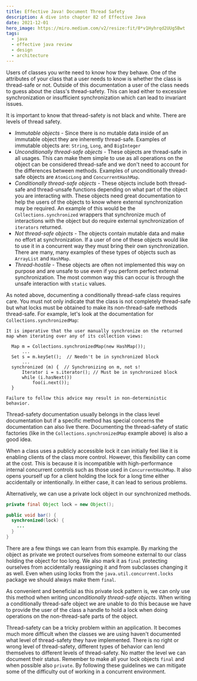 ```yaml
---
title: Effective Java! Document Thread Safety
description: A dive into chapter 82 of Effective Java
date: 2021-12-01
hero_image: https://miro.medium.com/v2/resize:fit/0*v1Hyhrqd2UUg5Bwt
tags:
  - java
  - effective java review
  - design
  - architecture
---
```


Users of classes you write need to know how they behave. One of the attributes of your class that a user needs to know is whether the class is thread-safe or not. Outside of this documentation a user of the class needs to guess about the class's thread-safety. This can lead either to excessive synchronization or insufficient synchronization which can lead to invariant issues. 

It is important to know that thread-safety is not black and white. There are levels of thread safety. 

* *Immutable objects* - Since there is no mutable data inside of an immutable object they are inherently thread-safe. Examples of immutable objects are: `String`, `Long`, and `BigInteger`
* *Unconditionally thread-safe objects* - These objects are thread-safe in all usages. This can make them simple to use as all operations on the object can be considered thread-safe and we don't need to account for the differences between methods. Examples of unconditionally thread-safe objects are `AtomicLong` and `ConcurrentHashMap`.
* *Conditionally thread-safe objects* - These objects include both thread-safe and thread-unsafe functions depending on what part of the object you are interacting with. These objects need great documentation to help the users of the objects to know where external synchronization may be required. An example of this would be the `Collections.synchronized` wrappers that synchronize much of interactions with the object but do require external synchronization of `iterators` returned.
* *Not thread-safe objects* - The objects contain mutable data and make no effort at synchronization. If a user of one of these objects would like to use it in a concurrent way they must bring their own synchronization. There are many, many examples of these types of objects such as `ArrayList` and `HashMap`.
* *Thread-hostile* - These objects are often not implemented this way on purpose and are unsafe to use even if you perform perfect external synchronization. The most common way this can occur is through the unsafe interaction with `static` values. 

As noted above, documenting a conditionally thread-safe class requires care. You must not only indicate that the class is not completely thread-safe but what locks must be obtained to make its non-thread-safe methods thread-safe. For example, let's look at the documentation for `Collections.synchronizedMap`:

```
It is imperative that the user manually synchronize on the returned map when iterating over any of its collection views:

  Map m = Collections.synchronizedMap(new HashMap());
      ...
  Set s = m.keySet();  // Needn't be in synchronized block
      ...
  synchronized (m) {  // Synchronizing on m, not s!
      Iterator i = s.iterator(); // Must be in synchronized block
      while (i.hasNext())
          foo(i.next());
  }
 
Failure to follow this advice may result in non-deterministic behavior.
```

Thread-safety documentation usually belongs in the class level documentation but if a specific method has special concerns the documentation can also live there. Documenting the thread-safety of static factories (like in the `Collections.synchronizedMap` example above) is also a good idea.

When a class uses a publicly accessible lock it can initially feel like it is enabling clients of the class more control. However, this flexibility can come at the cost. This is because it is incompatible with high-performance internal concurrent controls such as those used in `ConcurrentHashMap`. It also opens yourself up for a client holding the lock for a long time either accidentally or intentionally. In either case, it can lead to serious problems. 

Alternatively, we can use a private lock object in our synchronized methods.

```java
private final Object lock = new Object();

public void bar() {
  synchronized(lock) {
    ...
  }
}
```

There are a few things we can learn from this example. By marking the object as private we protect ourselves from someone external to our class holding the object for too long. We also mark it as `final` protecting ourselves from accidentally reassigning it and from subclasses changing it as well. Even when using locks from the `java.util.concurrent.locks` package we should always make them `final`. 

As convenient and beneficial as this private lock pattern is, we can only use this method when writing _unconditionally thread-safe objects_. When writing a conditionally thread-safe object we are unable to do this because we have to provide the user of the class a handle to hold a lock when doing operations on the non-thread-safe parts of the object.

Thread-safety can be a tricky problem within an application. It becomes much more difficult when the classes we are using haven't documented what level of thread-safety they have implemented. There is no right or wrong level of thread-safety, different types of behavior can lend themselves to different levels of thread-safety. No matter the level we can document their status. Remember to make all your lock objects `final` and when possible also `private`. By following these guidelines we can mitigate some of the difficulty out of working in a concurrent environment.  